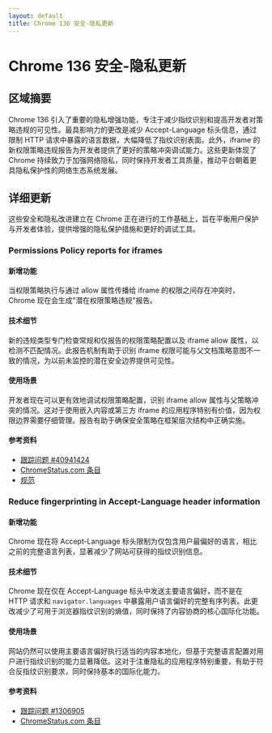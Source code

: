 ```yaml
---
layout: default
title: Chrome 136 安全-隐私更新
---
```


# Chrome 136 安全-隐私更新

## 区域摘要

Chrome 136 引入了重要的隐私增强功能，专注于减少指纹识别和提高开发者对策略违规的可见性。最具影响力的更改是减少 Accept-Language 标头信息，通过限制 HTTP 请求中暴露的语言数据，大幅降低了指纹识别表面。此外，iframe 的新权限策略违规报告为开发者提供了更好的策略冲突调试能力。这些更新体现了 Chrome 持续致力于加强网络隐私，同时保持开发者工具质量，推动平台朝着更具隐私保护性的网络生态系统发展。

## 详细更新

这些安全和隐私改进建立在 Chrome 正在进行的工作基础上，旨在平衡用户保护与开发者体验，提供增强的隐私保护措施和更好的调试工具。

### Permissions Policy reports for iframes

#### 新增功能
当权限策略执行与通过 allow 属性传播给 iframe 的权限之间存在冲突时，Chrome 现在会生成"潜在权限策略违规"报告。

#### 技术细节
新的违规类型专门检查常规和仅报告的权限策略配置以及 iframe allow 属性，以检测不匹配情况。此报告机制有助于识别 iframe 权限可能与父文档策略意图不一致的情况，为以前未监控的潜在安全边界提供可见性。

#### 使用场景
开发者现在可以更有效地调试权限策略配置，识别 iframe allow 属性与父策略冲突的情况。这对于使用嵌入内容或第三方 iframe 的应用程序特别有价值，因为权限边界需要仔细管理。报告有助于确保安全策略在框架层次结构中正确实施。

#### 参考资料
- [跟踪问题 #40941424](https://bugs.chromium.org/p/chromium/issues/detail?id=40941424)
- [ChromeStatus.com 条目](https://chromestatus.com/feature/5061997434142720)
- [规范](https://w3c.github.io/webappsec-permissions-policy/#reporting)

### Reduce fingerprinting in Accept-Language header information

#### 新增功能
Chrome 现在将 Accept-Language 标头限制为仅包含用户最偏好的语言，相比之前的完整语言列表，显著减少了网站可获得的指纹识别信息。

#### 技术细节
Chrome 现在仅在 Accept-Language 标头中发送主要语言偏好，而不是在 HTTP 请求和 `navigator.languages` 中暴露用户语言偏好的完整有序列表。此更改减少了可用于浏览器指纹识别的熵值，同时保持了内容协商的核心国际化功能。

#### 使用场景
网站仍然可以使用主要语言偏好执行适当的内容本地化，但基于完整语言配置对用户进行指纹识别的能力显著降低。这对于注重隐私的应用程序特别重要，有助于符合反指纹识别要求，同时保持基本的国际化能力。

#### 参考资料
- [跟踪问题 #1306905](https://bugs.chromium.org/p/chromium/issues/detail?id=1306905)
- [ChromeStatus.com 条目](https://chromestatus.com/feature/5042348942655488)